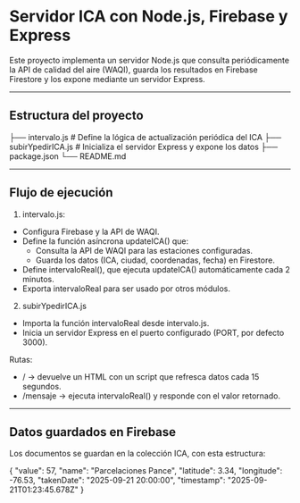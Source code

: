 # Servidor ICA con Node.js, Firebase y Express

Este proyecto implementa un servidor Node.js que consulta periódicamente la API de calidad del aire (WAQI), guarda los resultados en Firebase Firestore y los expone mediante un servidor Express.

---
## Estructura del proyecto
├── intervalo.js       # Define la lógica de actualización periódica del ICA
├── subirYpedirICA.js  # Inicializa el servidor Express y expone los datos
├── package.json
└── README.md

---
## Flujo de ejecución
1. intervalo.js:
  - Configura Firebase y la API de WAQI.
  - Define la función asíncrona updateICA() que:
      - Consulta la API de WAQI para las estaciones configuradas.
      - Guarda los datos (ICA, ciudad, coordenadas, fecha) en Firestore.
  - Define intervaloReal(), que ejecuta updateICA() automáticamente cada 2 minutos.
  - Exporta intervaloReal para ser usado por otros módulos.
2. subirYpedirICA.js
  - Importa la función intervaloReal desde intervalo.js.
  - Inicia un servidor Express en el puerto configurado (PORT, por defecto 3000).

Rutas:
  - / → devuelve un HTML con un script que refresca datos cada 15 segundos.
  - /mensaje → ejecuta intervaloReal() y responde con el valor retornado.


---
## Datos guardados en Firebase

Los documentos se guardan en la colección ICA, con esta estructura:

{
  "value": 57,
  "name": "Parcelaciones Pance",
  "latitude": 3.34,
  "longitude": -76.53,
  "takenDate": "2025-09-21 20:00:00",
  "timestamp": "2025-09-21T01:23:45.678Z"
}
